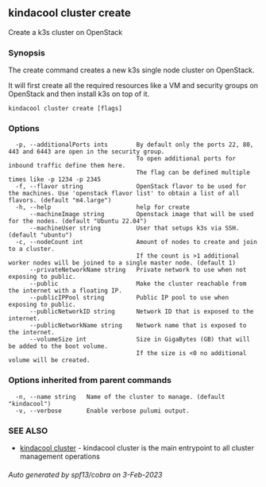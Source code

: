 ## kindacool cluster create

Create a k3s cluster on OpenStack

### Synopsis

The create command creates a new k3s single node cluster on OpenStack.

It will first create all the required resources like a VM and security groups on OpenStack
and then install k3s on top of it.

```
kindacool cluster create [flags]
```

### Options

```
  -p, --additionalPorts ints        By default only the ports 22, 80, 443 and 6443 are open in the security group.
                                    To open additional ports for inbound traffic define them here.
                                    The flag can be defined multiple times like -p 1234 -p 2345
  -f, --flavor string               OpenStack flavor to be used for the machines. Use 'openstack flavor list' to obtain a list of all flavors. (default "m4.large")
  -h, --help                        help for create
      --machineImage string         Openstack image that will be used for the nodes. (default "Ubuntu 22.04")
      --machineUser string          User that setups k3s via SSH. (default "ubuntu")
  -c, --nodeCount int               Amount of nodes to create and join to a cluster.
                                    If the count is >1 additional worker nodes will be joined to a single master node. (default 1)
      --privateNetworkName string   Private network to use when not exposing to public.
      --public                      Make the cluster reachable from the internet with a floating IP.
      --publicIPPool string         Public IP pool to use when exposing to public.
      --publicNetworkID string      Network ID that is exposed to the internet.
      --publicNetworkName string    Network name that is exposed to the internet.
      --volumeSize int              Size in GigaBytes (GB) that will be added to the boot volume.
                                    If the size is <0 no additional volume will be created.
```

### Options inherited from parent commands

```
  -n, --name string   Name of the cluster to manage. (default "kindacool")
  -v, --verbose       Enable verbose pulumi output.
```

### SEE ALSO

* [kindacool cluster](kindacool_cluster.md)	 - kindacool cluster is the main entrypoint to all cluster management operations

###### Auto generated by spf13/cobra on 3-Feb-2023
